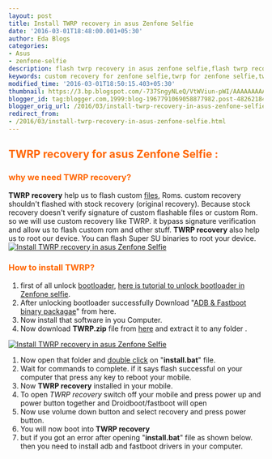 ```yaml
---
layout: post
title: Install TWRP recovery in asus Zenfone Selfie
date: '2016-03-01T18:48:00.001+05:30'
author: Eda Blogs
categories:
- Asus
- zenfone-selfie
description: flash twrp recovery in asus zenfone selfie,flash twrp recovery in zenfone selfie. custom recovery for asus zenfone selfie.easiest way to install twrp zenfone selfie
keywords: custom recovery for zenfone selfie,twrp for zenfone selfie,twrp for asus zenfone,twrp recovery for selfie
modified_time: '2016-03-01T18:50:15.403+05:30'
thumbnail: https://3.bp.blogspot.com/-737SngyNLeQ/VtWViun-pWI/AAAAAAAAABU/fmazZnlPC3s/s72-c/twrp%2Blogo%2Bcopy.png
blogger_id: tag:blogger.com,1999:blog-1967791069058877982.post-4826218418306239590
blogger_orig_url: /2016/03/install-twrp-recovery-in-asus-zenfone-selfie.html
redirect_from:
- /2016/03/install-twrp-recovery-in-asus-zenfone-selfie.html
---
```


## <span style="color: #ff6600;">TWRP recovery for asus Zenfone Selfie :</span>

### <span style="color: #ff6600;">why we need TWRP recovery?</span>

**TWRP recovery** help us to flash custom [files](http://en.wikipedia.org/wiki/Computer_file "Computer file"), Roms. custom recovery shouldn't flashed with stock recovery (original recovery). Because stock recovery doesn't verify signature of custom flashable files or custom Rom. so we will use custom recovery like TWRP. it bypass signature verification and allow us to flash custom rom and other stuff. **TWRP recovery** also help us to root our device. You can flash Super SU binaries to root your device.
[![Install TWRP recovery in asus Zenfone Selfie](https://3.bp.blogspot.com/-737SngyNLeQ/VtWViun-pWI/AAAAAAAAABU/fmazZnlPC3s/s320/twrp%2Blogo%2Bcopy.png "Install TWRP recovery in asus Zenfone Selfie")](https://3.bp.blogspot.com/-737SngyNLeQ/VtWViun-pWI/AAAAAAAAABU/fmazZnlPC3s/s1600/twrp%2Blogo%2Bcopy.png)

### <span style="color: #ff6600;">How to install TWRP?</span>

1.  first of all unlock [bootloader](http://en.wikipedia.org/wiki/Booting "Booting"), [here is tutorial to unlock bootloader in Zenfone selfie](http://www.edablogs.com/2016/03/how-to-unlock-bootloader-zenfone-selfie-lollipop.html "How to unlock Bootloader Zenfone Selfie Lollipop").
2.  After unlocking bootloader successfully Download "[ADB & Fastboot binary packagae](https://drive.google.com/uc?export=download&id=0B0MKgCbUM0itNVB1elljU2NPR0k "ADB and fastboot")" from here.
3.  Now install that software in you Computer.
4.  Now download **TWRP.zip** file from [here](https://dl.dropboxusercontent.com/u/55163217/TWRP.zip) and extract it to any folder .

[![Install TWRP recovery in asus Zenfone Selfie](https://2.bp.blogspot.com/--YR5C46ur6M/VtWUtAwmWPI/AAAAAAAAABI/qiQuHB4IYoA/s320/twrp1%2Bcopy.png "Install TWRP recovery in asus Zenfone Selfie")](https://2.bp.blogspot.com/--YR5C46ur6M/VtWUtAwmWPI/AAAAAAAAABI/qiQuHB4IYoA/s1600/twrp1%2Bcopy.png)

1.  Now open that folder and [double click](http://en.wikipedia.org/wiki/Double-click "Double-click") on "**install.bat**" file.
2.  Wait for commands to complete. if it says flash successful on your computer that press any key to reboot your mobile.
3.  Now **TWRP recovery** installed in your mobile.
4.  To open _TWRP recovery_ switch off your mobile and press power up and power button together and Droidboot/fastboot will open
5.  Now use volume down button and select recovery and press power button.
6.  You will now boot into **TWRP recovery**
7.  but if you got an error after opening "**install.bat**" file as shown below. then you need to install adb and fastboot drivers in your computer.